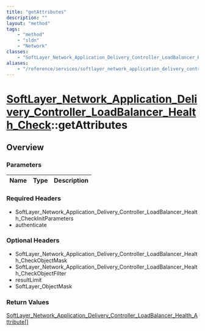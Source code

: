 ```yaml
---
title: "getAttributes"
description: ""
layout: "method"
tags:
    - "method"
    - "sldn"
    - "Network"
classes:
    - "SoftLayer_Network_Application_Delivery_Controller_LoadBalancer_Health_Check"
aliases:
    - "/reference/services/softlayer_network_application_delivery_controller_loadbalancer_health_check/getAttributes"
---
```

# [SoftLayer_Network_Application_Delivery_Controller_LoadBalancer_Health_Check](/reference/services/SoftLayer_Network_Application_Delivery_Controller_LoadBalancer_Health_Check)::getAttributes




## Overview 


### Parameters 
|Name | Type | Description |
| --- | --- | --- |


### Required Headers
* SoftLayer_Network_Application_Delivery_Controller_LoadBalancer_Health_CheckInitParameters
* authenticate

### Optional Headers
* SoftLayer_Network_Application_Delivery_Controller_LoadBalancer_Health_CheckObjectMask
* SoftLayer_Network_Application_Delivery_Controller_LoadBalancer_Health_CheckObjectFilter
* resultLimit
* SoftLayer_ObjectMask

### Return Values
<a href='/reference/datatypes/SoftLayer_Network_Application_Delivery_Controller_LoadBalancer_Health_Attribute'>SoftLayer_Network_Application_Delivery_Controller_LoadBalancer_Health_Attribute[] </a>

